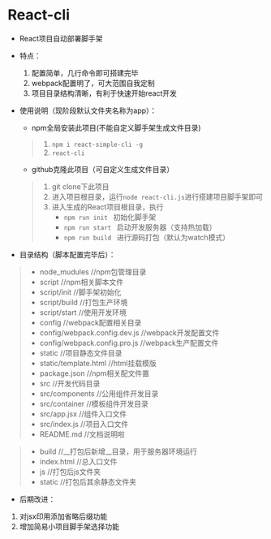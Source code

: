 # React-cli
+ React项目自动部署脚手架


+ 特点：
    1. 配置简单，几行命令即可搭建完毕
    2. webpack配置明了，可大范围自我定制
    3. 项目目录结构清晰，有利于快速开始react开发


+ 使用说明（现阶段默认文件夹名称为app）：
    + npm全局安装此项目(不能自定义脚手架生成文件目录)
    >    1. `npm i react-simple-cli -g`
    >    2. `react-cli`

    + github克隆此项目（可自定义生成文件目录）
    >    1. git clone下此项目
    >    2. 进入项目根目录，运行`node react-cli.js`进行搭建项目脚手架即可
    >    3. 进入生成的React项目根目录，执行
    >        + `npm run init `   初始化脚手架
    >        + `npm run start `  启动开发服务器（支持热加载）
    >        + `npm run build `  进行源码打包（默认为watch模式）

+ 目录结构（脚本配置完毕后）：
> + node_mudules          //npm包管理目录
> + script                //npm相关脚本文件
> + script/init           //脚手架初始化
> + script/build          //打包生产环境
> + script/start          //使用开发环境
> + config                //webpack配置相关目录
> + config/webpack.config.dev.js      //webpack开发配置文件
> + config/webpack.config.pro.js      //webpack生产配置文件
> + static                //项目静态文件目录
> + static/template.html  //html挂载模版
> + package.json          //npm相关配文件置
> + src                   //开发代码目录
> + src/components        //公用组件开发目录
> + src/container         //模板组件开发目录
> + src/app.jsx           //组件入口文件
> + src/index.js          //项目入口文件
> + README.md             //文档说明啦

> + build                 //__打包后新增__目录，用于服务器环境运行
> + index.html            //总入口文件
> + js             //打包后js文件夹
> + static          //打包后其余静态文件夹


+ 后期改进：
1. 对jsx印用添加省略后缀功能
2. 增加简易小项目脚手架选择功能
